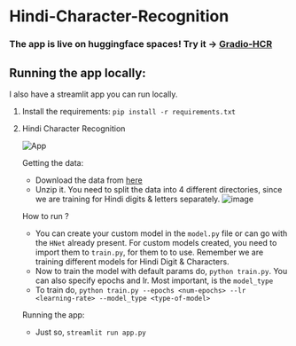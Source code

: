 # Hindi-Character-Recognition

### The app is live on huggingface spaces! Try it -> [Gradio-HCR](https://huggingface.co/spaces/abhiswain/Gradio-Hindi-Character-Recognition)

## Running the app locally:

I also have a streamlit app you can run locally. 

1. Install the requirements: `pip install -r requirements.txt`

2. Hindi Character Recognition

    ![App](https://user-images.githubusercontent.com/54038552/210263132-2e95ad65-5049-4a8c-b453-2616cbc4df20.gif)

    Getting the data:
    - Download the data from [here](https://www.kaggle.com/datasets/suvooo/hindi-character-recognition)
    - Unzip it. You need to split the data into 4 different directories, since we are training for Hindi digits & letters separately.
    ![image](https://user-images.githubusercontent.com/54038552/209815855-cd629bdd-5a9a-474e-8ad6-1d4df1954fdc.png)
    
    How to run ?
    - You can create your custom model in the `model.py` file or can go with the `HNet` already present. For custom models created, you need to import them to `train.py`, for them to to use. Remember we are training different models for Hindi Digit & Characters.
    - Now to train the model with default params do, `python train.py`. You can also specify epochs and lr. Most important, is the `model_type`
    - To train do, `python train.py --epochs <num-epochs> --lr <learning-rate> --model_type <type-of-model>`
    
    Running the app:
    - Just so, `streamlit run app.py`
